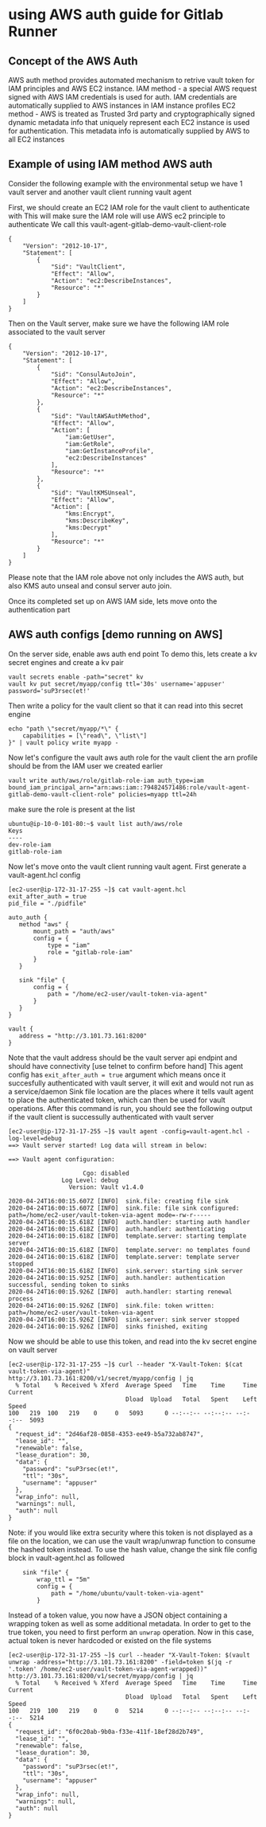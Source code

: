 # using AWS auth guide for Gitlab Runner

## Concept of the AWS Auth 
AWS auth method provides automated mechanism to retrive vault token for IAM principles and AWS EC2 instance.
IAM method - a special AWS request signed with AWS IAM credentials is used for auth. IAM credentials are automatically supplied to AWS instances in IAM instance profiles
EC2 method - AWS is treated as Trusted 3rd party and cryptographically signed dynamic metadata info that uniquely represent each EC2 instance is used for authentication. This metadata info is automatically supplied by AWS to all EC2 instances

## Example of using IAM method AWS auth 
Consider the following example with the environmental setup 
we have 1 vault server 
and another vault client running vault agent 

First, we should create an EC2 IAM role for the vault client to authenticate with 
This will make sure the IAM role will use AWS ec2 principle to authenticate
We call this vault-agent-gitlab-demo-vault-client-role
```
{
    "Version": "2012-10-17",
    "Statement": [
        {
            "Sid": "VaultClient",
            "Effect": "Allow",
            "Action": "ec2:DescribeInstances",
            "Resource": "*"
        }
    ]
}
```
Then on the Vault server, make sure we have the following IAM role associated to the vault server
```
{
    "Version": "2012-10-17",
    "Statement": [
        {
            "Sid": "ConsulAutoJoin",
            "Effect": "Allow",
            "Action": "ec2:DescribeInstances",
            "Resource": "*"
        },
        {
            "Sid": "VaultAWSAuthMethod",
            "Effect": "Allow",
            "Action": [
                "iam:GetUser",
                "iam:GetRole",
                "iam:GetInstanceProfile",
                "ec2:DescribeInstances"
            ],
            "Resource": "*"
        },
        {
            "Sid": "VaultKMSUnseal",
            "Effect": "Allow",
            "Action": [
                "kms:Encrypt",
                "kms:DescribeKey",
                "kms:Decrypt"
            ],
            "Resource": "*"
        }
    ]
}
```
Please note that the IAM role above not only includes the AWS auth, but also KMS auto unseal and consul server auto join. 

Once its completed set up on AWS IAM side, lets move onto the authentication part

## AWS auth configs [demo running on AWS]
On the server side, enable aws auth end point 
To demo this, lets create a kv secret engines and create a kv pair

```  
vault secrets enable -path="secret" kv
vault kv put secret/myapp/config ttl='30s' username='appuser' password='suP3rsec(et!'
```

Then write a policy for the vault client so that it can read into this secret engine 
```
echo "path \"secret/myapp/*\" {
    capabilities = [\"read\", \"list\"]
}" | vault policy write myapp -
```

Now let's configure the vault aws auth role for the vault client 
the arn profile should be from the IAM user we created earlier 
```
vault write auth/aws/role/gitlab-role-iam auth_type=iam bound_iam_principal_arn="arn:aws:iam::794824571486:role/vault-agent-gitlab-demo-vault-client-role" policies=myapp ttl=24h
```

make sure the role is present at the list 
```
ubuntu@ip-10-0-101-80:~$ vault list auth/aws/role
Keys
----
dev-role-iam
gitlab-role-iam
```

Now let's move onto the vault client running vault agent. First generate a vault-agent.hcl config
```
[ec2-user@ip-172-31-17-255 ~]$ cat vault-agent.hcl
exit_after_auth = true
pid_file = "./pidfile"

auto_auth {
   method "aws" {
       mount_path = "auth/aws"
       config = {
           type = "iam"
           role = "gitlab-role-iam"
       }
   }

   sink "file" {
       config = {
           path = "/home/ec2-user/vault-token-via-agent"
       }
   }
}

vault {
   address = "http://3.101.73.161:8200"
}
```
Note that the vault address should be the vault server api endpint and should have connectivity [use telnet to confirm before hand]
This agent config has ```exit_after_auth = true``` argument which means once it succesfully authenticated with vault server, it will exit and would not run as a service/daemon 
Sink file location are the places where it tells vault agent to place the authenticated token, which can then be used for vault operations. 
After this command is run, you should see the following output if the vault client is successully authenticated with vault server 
```
[ec2-user@ip-172-31-17-255 ~]$ vault agent -config=vault-agent.hcl -log-level=debug
==> Vault server started! Log data will stream in below:

==> Vault agent configuration:

                     Cgo: disabled
               Log Level: debug
                 Version: Vault v1.4.0

2020-04-24T16:00:15.607Z [INFO]  sink.file: creating file sink
2020-04-24T16:00:15.607Z [INFO]  sink.file: file sink configured: path=/home/ec2-user/vault-token-via-agent mode=-rw-r-----
2020-04-24T16:00:15.618Z [INFO]  auth.handler: starting auth handler
2020-04-24T16:00:15.618Z [INFO]  auth.handler: authenticating
2020-04-24T16:00:15.618Z [INFO]  template.server: starting template server
2020-04-24T16:00:15.618Z [INFO]  template.server: no templates found
2020-04-24T16:00:15.618Z [INFO]  template.server: template server stopped
2020-04-24T16:00:15.618Z [INFO]  sink.server: starting sink server
2020-04-24T16:00:15.925Z [INFO]  auth.handler: authentication successful, sending token to sinks
2020-04-24T16:00:15.926Z [INFO]  auth.handler: starting renewal process
2020-04-24T16:00:15.926Z [INFO]  sink.file: token written: path=/home/ec2-user/vault-token-via-agent
2020-04-24T16:00:15.926Z [INFO]  sink.server: sink server stopped
2020-04-24T16:00:15.926Z [INFO]  sinks finished, exiting
```

Now we should be able to use this token, and read into the kv secret engine on vault server 
```
[ec2-user@ip-172-31-17-255 ~]$ curl --header "X-Vault-Token: $(cat vault-token-via-agent)" http://3.101.73.161:8200/v1/secret/myapp/config | jq
  % Total    % Received % Xferd  Average Speed   Time    Time     Time  Current
                                 Dload  Upload   Total   Spent    Left  Speed
100   219  100   219    0     0   5093      0 --:--:-- --:--:-- --:--:--  5093
{
  "request_id": "2d46af28-0858-4353-ee49-b5a732ab8747",
  "lease_id": "",
  "renewable": false,
  "lease_duration": 30,
  "data": {
    "password": "suP3rsec(et!",
    "ttl": "30s",
    "username": "appuser"
  },
  "wrap_info": null,
  "warnings": null,
  "auth": null
}
```

Note: if you would like extra security where this token is not displayed as a file on the location, we can use the vault wrap/unwrap function to consume the hashed token instead.
To use the hash value, change the sink file config block in vault-agent.hcl as followed 
```
    sink "file" {
        wrap_ttl = "5m"
        config = {
            path = "/home/ubuntu/vault-token-via-agent"
        }
```
Instead of a token value, you now have a JSON object containing a wrapping token as well as some additional metadata. In order to get to the true token, you need to first perform an ```unwrap``` operation.
Now in this case, actual token is never hardcoded or existed on the file systems 
```
[ec2-user@ip-172-31-17-255 ~]$ curl --header "X-Vault-Token: $(vault unwrap -address="http://3.101.73.161:8200" -field=token $(jq -r '.token' /home/ec2-user/vault-token-via-agent-wrapped))" http://3.101.73.161:8200/v1/secret/myapp/config | jq
  % Total    % Received % Xferd  Average Speed   Time    Time     Time  Current
                                 Dload  Upload   Total   Spent    Left  Speed
100   219  100   219    0     0   5214      0 --:--:-- --:--:-- --:--:--  5214
{
  "request_id": "6f0c20ab-9b0a-f33e-411f-18ef28d2b749",
  "lease_id": "",
  "renewable": false,
  "lease_duration": 30,
  "data": {
    "password": "suP3rsec(et!",
    "ttl": "30s",
    "username": "appuser"
  },
  "wrap_info": null,
  "warnings": null,
  "auth": null
}
```









